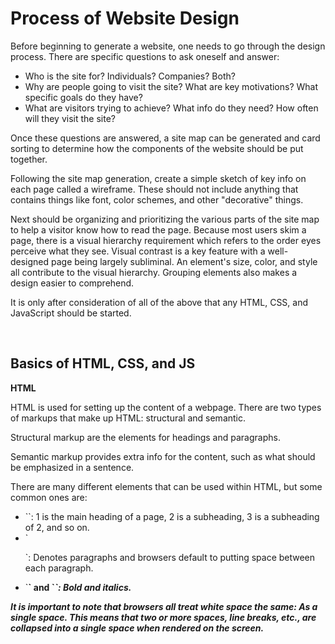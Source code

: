 # Process of Website Design
<p>Before beginning to generate a website, one needs to go through the design process.  There are specific questions to ask oneself and answer:
<ul>
  <li>Who is the site for?  Individuals?  Companies?  Both?</li>
  <li>Why are people going to visit the site?  What are key motivations?  What specific goals do they have?</li>
  <li>What are visitors trying to achieve?  What info do they need?  How often will they visit the site?</li>
</ul>

Once these questions are answered, a site map can be generated and card sorting to determine how the components of the website should be put together.<p>

<p>Following the site map generation, create a simple sketch of key info on each page called a wireframe.  These should not include anything that contains things like font, color schemes, and other "decorative" things.</p>

<p>Next should be organizing and prioritizing the various parts of the site map to help a visitor know how to read the page.  Because most users skim a page, there is a visual hierarchy requirement which refers to the order eyes perceive what they see.  Visual contrast is a key feature with a well-designed page being largely subliminal.  An element's size, color, and style all contribute to the visual hierarchy.  Grouping elements also makes a design easier to comprehend.</p>

<p>It is only after consideration of all of the above that any HTML, CSS, and JavaScript should be started.</p>
<br/>

## Basics of HTML, CSS, and JS

**HTML**

<p>HTML is used for setting up the content of a webpage.  There are two types of markups that make up HTML: structural and semantic.</p>

<p>Structural markup are the elements for headings and paragraphs.</p>

<p>Semantic markup provides extra info for the content, such as what should be emphasized in a sentence.</p>

<p>There are many different elements that can be used within HTML, but some common ones are:
<ul>
  <li>`<h#>`: 1 is the main heading of a page, 2 is a subheading, 3 is a subheading of 2, and so on.</li>
  <li>`<p>`: Denotes paragraphs and browsers default to putting space between each paragraph.</li>
  <li>`<b>` and `<i>`: Bold and italics.</li>
</ul>
</p>

<p>It is important to note that browsers all treat white space the same: As a single space.  This means that two or more spaces, line breaks, etc., are collapsed into a single space when rendered on the screen.</p>